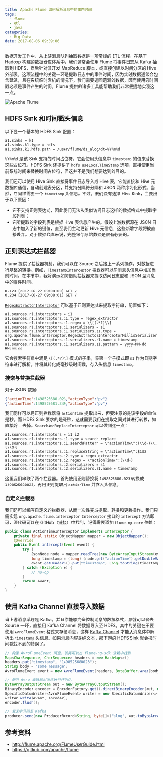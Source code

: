 ```yaml
---
title: Apache Flume 如何解析消息中的事件时间
tags:
  - flume
  - etl
  - java
categories:
  - Big Data
date: 2017-08-06 09:09:06
---
```



数据开发工作中，从上游消息队列抽取数据是一项常规的 ETL 流程。在基于 Hadoop 构建的数据仓库体系中，我们通常会使用 Flume 将事件日志从 Kafka 抽取到 HDFS，然后针对其开发 MapReduce 脚本，或直接创建以时间分区的 Hive 外部表。这项流程中的关键一环是提取日志中的事件时间，因为实时数据通常会包含延迟，且在系统临时宕机的情况下，我们需要追回遗漏的数据，因而使用的时间戳必须是事件产生的时间。Flume 提供的诸多工具能帮助我们非常便捷地实现这一点。

![Apache Flume](/cnblogs/images/flume.png)

## HDFS Sink 和时间戳头信息

以下是一个基本的 HDFS Sink 配置：

```properties
a1.sinks = k1
a1.sinks.k1.type = hdfs
a1.sinks.k1.hdfs.path = /user/flume/ds_alog/dt=%Y%m%d
```

`%Y%m%d` 是该 Sink 支持的时间占位符，它会使用头信息中 `timestamp` 的值来替换这些占位符。HDFS Sink 还提供了 `hdfs.useLocalTimeStamp` 选项，直接使用当前系统时间来替换时间占位符，但这并不是我们想要达到的目的。

我们还可以使用 Hive Sink 直接将事件日志导入成 Hive 表，它能直接和 Hive 元数据库通信，自动创建表分区，并支持分隔符分隔和 JSON 两种序列化形式。当然，它同样需要一个 `timestamp` 头信息。不过，我们没有选择 Hive Sink，主要出于以下原因：

* 它不支持正则表达式，因此我们无法从类似访问日志这样的数据格式中提取字段列表；
* 它所提取的字段列表是根据 Hive 表信息产生的。假设上游数据源在 JSON 日志中加入了新的键值，直至我们主动更新 Hive 元信息，这些新增字段将被直接丢弃。对于数据仓库来说，完整保存原始数据是很有必要的。

<!-- more -->

## 正则表达式拦截器

Flume 提供了拦截器机制，我们可以在 Source 之后接上一系列操作，对数据进行基础的转换。例如，`TimestampInterceptor` 拦截器可以在消息头信息中增加当前时间。在本节中，我将演示如何借助拦截器来提取访问日志型和 JSON 型消息中的事件时间。

```text
0.123 [2017-06-27 09:08:00] GET /
0.234 [2017-06-27 09:08:01] GET /
```

[`RegexExtractorInterceptor`][1] 可以基于正则表达式来提取字符串，配置如下：

```properties
a1.sources.r1.interceptors = i1
a1.sources.r1.interceptors.i1.type = regex_extractor
a1.sources.r1.interceptors.i1.regex = \\[(.*?)\\]
a1.sources.r1.interceptors.i1.serializers = s1
a1.sources.r1.interceptors.i1.serializers.s1.type = org.apache.flume.interceptor.RegexExtractorInterceptorMillisSerializer
a1.sources.r1.interceptors.i1.serializers.s1.name = timestamp
a1.sources.r1.interceptors.i1.serializers.s1.pattern = yyyy-MM-dd HH:mm:ss
```

它会搜索字符串中满足 `\[(.*?)\]` 模式的子串，将第一个子模式即 `s1` 作为日期字符串进行解析，并将其转化成毫秒级时间戳，存入头信息 `timestamp`。

### 搜索与替换拦截器

对于 JSON 数据:

```json
{"actionTime":1498525680.023,"actionType":"pv"}
{"actionTime":1498525681.349,"actionType":"pv"}
```

我们同样可以用正则拦截器将 `actionTime` 提取出来，但要注意的是该字段的单位是秒，而 HDFS Sink 要求的是毫秒，这就需要我们在提取之间对其进行转换，如直接将 `.` 去掉。`SearchAndReplaceInterceptor` 可以做到这一点：

```properties
a1.sources.r1.interceptors = i1 i2
a1.sources.r1.interceptors.i1.type = search_replace
a1.sources.r1.interceptors.i1.searchPattern = \"actionTime\":(\\d+)\\.(\\d+)
a1.sources.r1.interceptors.i1.replaceString = \"actionTime\":$1$2
a1.sources.r1.interceptors.i2.type = regex_extractor
a1.sources.r1.interceptors.i2.regex = \"actionTime\":(\\d+)
a1.sources.r1.interceptors.i2.serializers = s1
a1.sources.r1.interceptors.i2.serializers.s1.name = timestamp
```

这里我们串联了两个拦截器。首先使用正则替换将 `1498525680.023` 转换成 `1498525680023`，再用正则提取出 `actionTime` 并存入头信息。

### 自定义拦截器

我们还可以编写自定义的拦截器，从而一次性完成提取、转换和更新操作。我们只需实现 `org.apache.flume.interceptor.Interceptor` 接口的 `intercept` 方法即可，源代码可以在 GitHub（[链接][3]）中找到，记得需要添加 `flume-ng-core` 依赖：

```java
public class ActionTimeInterceptor implements Interceptor {
    private final static ObjectMapper mapper = new ObjectMapper();
    @Override
    public Event intercept(Event event) {
        try {
            JsonNode node = mapper.readTree(new ByteArrayInputStream(event.getBody()));
            long timestamp = (long) (node.get("actionTime").getDoubleValue() * 1000);
            event.getHeaders().put("timestamp", Long.toString(timestamp));
        } catch (Exception e) {
            // no-op
        }
        return event;
    }
}
```

## 使用 Kafka Channel 直接导入数据

当上游消息系统是 Kafka，并且你能够完全控制消息的数据格式，那就可以省去 Source 一环，直接用 Kafka Channel 将数据导入至 HDFS。其中的关键在于要使用 `AvroFlumeEvent` 格式来存储消息，这样 [Kafka Channel][4] 才能从消息体中解析出 `timestamp` 头信息。如果消息内容是纯文本，那下游的 HDFS Sink 就会报时间戳找不到的错误了。

```java
// 构建 AvroFlumeEvent 消息，该类可以在 flume-ng-sdk 依赖中找到
Map<CharSequence, CharSequence> headers = new HashMap<>();
headers.put("timestamp", "1498525680023");
String body = "some message";
AvroFlumeEvent event = new AvroFlumeEvent(headers, ByteBuffer.wrap(body.getBytes()));

// 使用 Avro 编码器对消息进行序列化
ByteArrayOutputStream out = new ByteArrayOutputStream();
BinaryEncoder encoder = EncoderFactory.get().directBinaryEncoder(out, null);
SpecificDatumWriter<AvroFlumeEvent> writer = new SpecificDatumWriter<>(AvroFlumeEvent.class);
writer.write(event, encoder);
encoder.flush();

// 发送字节码至 Kafka
producer.send(new ProducerRecord<String, byte[]>("alog", out.toByteArray()));
```

## 参考资料

* http://flume.apache.org/FlumeUserGuide.html
* https://github.com/apache/flume

[1]: http://flume.apache.org/FlumeUserGuide.html#regex-extractor-interceptor
[2]: http://flume.apache.org/FlumeUserGuide.html#search-and-replace-interceptor
[3]: https://github.com/jizhang/java-sandbox/blob/blog-flume/src/main/java/com/shzhangji/javasandbox/flume/ActionTimeInterceptor.java
[4]: http://flume.apache.org/FlumeUserGuide.html#kafka-channel
